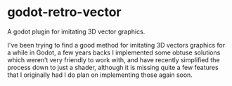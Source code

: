 # godot-retro-vector
A godot plugin for imitating 3D vector graphics.

I've been trying to find a good method for imitating 3D vectors graphics for a while in Godot, a few years backs I implemented some obtuse solutions which weren’t very friendly to work with, and have recently simplified the process down to just a shader, although it is missing quite a few features that I originally had I do plan on implementing those again soon.
